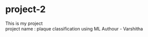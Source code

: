 # project-2
This is my project
<br>
project name : plaque classification using ML
Authour - Varshitha